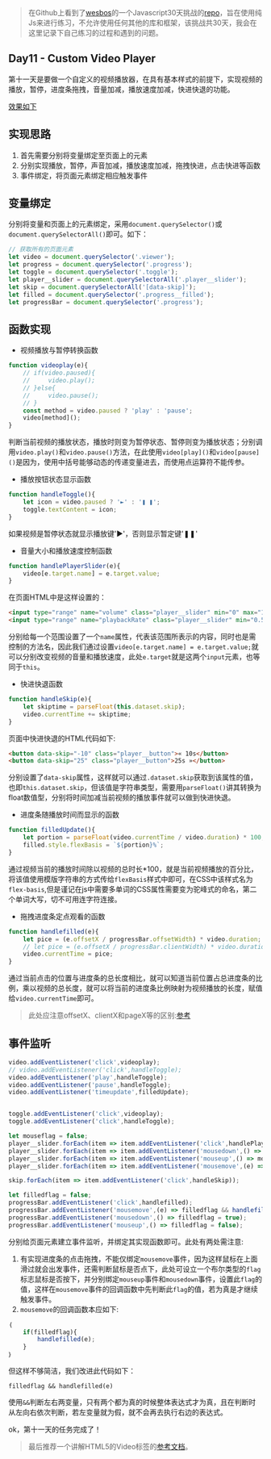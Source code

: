 > 在Github上看到了[wesbos](https://twitter.com/wesbos)的一个Javascript30天挑战的[repo](https://github.com/wesbos/JavaScript30)，旨在使用纯Js来进行练习，不允许使用任何其他的库和框架，该挑战共30天，我会在这里记录下自己练习的过程和遇到的问题。

## Day11 - Custom Video Player

第十一天是要做一个自定义的视频播放器，在具有基本样式的前提下，实现视频的播放，暂停，进度条拖拽，音量加减，播放速度加减，快进快退的功能。

[效果如下](http://htmlpreview.github.io/?https://github.com/winar-jin/JavaScript30-Challenge/blob/master/11%20-%20Custom%20Video%20Player/index.html)

## 实现思路

1. 首先需要分别将变量绑定至页面上的元素
2. 分别实现播放，暂停，声音加减，播放速度加减，拖拽快进，点击快进等函数
3. 事件绑定，将页面元素绑定相应触发事件

## 变量绑定
分别将变量和页面上的元素绑定，采用`document.querySelector()`或`document.querySelectorAll()`即可。如下：
```Javascript
// 获取所有的页面元素
let video = document.querySelector('.viewer');
let progress = document.querySelector('.progress');
let toggle = document.querySelector('.toggle');
let player__slider = document.querySelectorAll('.player__slider');
let skip = document.querySelectorAll('[data-skip]');
let filled = document.querySelector('.progress__filled');
let progressBar = document.querySelector('.progress');
```

## 函数实现

* 视频播放与暂停转换函数
```Javascript
function videoplay(e){
    // if(video.paused){
    //     video.play();
    // }else{
    //     video.pause();
    // }
    const method = video.paused ? 'play' : 'pause';
    video[method]();
}
```
判断当前视频的播放状态，播放时则变为暂停状态、暂停则变为播放状态；分别调用`video.play()`和`video.pause()`方法，在此使用`video[play]()`和`video[pause]()`是因为，使用中括号能够动态的传递变量进去，而使用点运算符不能传参。

* 播放按钮状态显示函数
```Javascript
function handleToggle(){
    let icon = video.paused ? '►' : '❚ ❚';
    toggle.textContent = icon;
}
```
如果视频是暂停状态就显示播放键'►'，否则显示暂定键'❚❚'

* 音量大小和播放速度控制函数
```Javascript
function handlePlayerSlider(e){
    video[e.target.name] = e.target.value;
}
```
在页面HTML中是这样设置的：
```HTML
<input type="range" name="volume" class="player__slider" min="0" max="1" step="0.05" value="1">
<input type="range" name="playbackRate" class="player__slider" min="0.5" max="2" step="0.1" value="1">
```
分别给每一个范围设置了一个`name`属性，代表该范围所表示的内容，同时也是需控制的方法名，因此我们通过设置`video[e.target.name] = e.target.value;`就可以分别改变视频的音量和播放速度，此处`e.target`就是这两个`input`元素，也等同于`this`。

* 快进快退函数
```Javascript
function handleSkip(e){
    let skiptime = parseFloat(this.dataset.skip);
    video.currentTime += skiptime;
}
```
页面中快进快退的HTML代码如下:
```HTML
<button data-skip="-10" class="player__button">« 10s</button>
<button data-skip="25" class="player__button">25s »</button>
```
分别设置了`data-skip`属性，这样就可以通过`.dataset.skip`获取到该属性的值，也即`this.dataset.skip`，但该值是字符串类型，需要用`parseFloat()`讲其转换为float数值型，分别将时间加减当前视频的播放事件就可以做到快进快退。

* 进度条随播放时间而显示的函数
```Javascript
function filledUpdate(){
    let portion = parseFloat(video.currentTime / video.duration) * 100;
    filled.style.flexBasis = `${portion}%`;
}
```
通过视频当前的播放时间除以视频的总时长*100，就是当前视频播放的百分比，将该值使用模版字符串的方式传给`flexBasis`样式中即可，在CSS中该样式名为`flex-basis`,但是谨记在js中需要多单词的CSS属性需要变为驼峰式的命名，第二个单词大写，切不可用连字符连接。

* 拖拽进度条定点观看的函数
```Javascript
function handlefilled(e){    
    let pice = (e.offsetX / progressBar.offsetWidth) * video.duration;
    // let pice = (e.offsetX / progressBar.clientWidth) * video.duration;
    video.currentTime = pice;
}
```
通过当前点击的位置与进度条的总长度相比，就可以知道当前位置占总进度条的比例，乘以视频的总长度，就可以将当前的进度条比例映射为视频播放的长度，赋值给`video.currentTime`即可。
> 此处应注意offsetX、clientX和pageX等的区别:[参考](http://stackoverflow.com/questions/6073505/what-is-the-difference-between-screenx-y-clientx-y-and-pagex-y)

## 事件监听
```javascript
video.addEventListener('click',videoplay);
// video.addEventListener('click',handleToggle);
video.addEventListener('play',handleToggle);
video.addEventListener('pause',handleToggle);
video.addEventListener('timeupdate',filledUpdate);


toggle.addEventListener('click',videoplay);
toggle.addEventListener('click',handleToggle);

let mouseflag = false;
player__slider.forEach(item => item.addEventListener('click',handlePlayerSlider));
player__slider.forEach(item => item.addEventListener('mousedown',() => mouseflag = true));
player__slider.forEach(item => item.addEventListener('mouseup',() => mouseflag = false));
player__slider.forEach(item => item.addEventListener('mousemove',(e) => mouseflag && handlePlayerSlider(e)));

skip.forEach(item => item.addEventListener('click',handleSkip));

let filledflag = false;
progressBar.addEventListener('click',handlefilled);
progressBar.addEventListener('mousemove',(e) => filledflag && handlefilled(e));
progressBar.addEventListener('mousedown',() => filledflag = true);
progressBar.addEventListener('mouseup',() => filledflag = false);
```
分别给页面元素建立事件监听，并绑定其实现函数即可。此处有两处需注意:
1. 有实现进度条的点击拖拽，不能仅绑定`mousemove`事件，因为这样鼠标在上面滑过就会出发事件，还需判断鼠标是否点下，此处可设立一个布尔类型的`flag`标志鼠标是否按下，并分别绑定`mouseup`事件和`mousedown`事件，设置此`flag`的值，这样在`mousemove`事件的回调函数中先判断此`flag`的值，若为真是才继续触发事件。
2. `mousemove`的回调函数本应如下:
```javascript
｛
    if(filledflag){
        handlefilled(e);
    }
｝
```
但这样不够简洁，我们改进此代码如下：
```
filledflag && handlefilled(e)
```
使用`&&`判断左右两变量，只有两个都为真的时候整体表达式才为真，且在判断时从左向右依次判断，若左变量就为假，就不会再去执行右边的表达式。

ok，第十一天的任务完成了！

> 最后推荐一个讲解HTML5的Video标签的[参考文档](https://www.w3.org/2010/05/video/mediaevents.html)。
